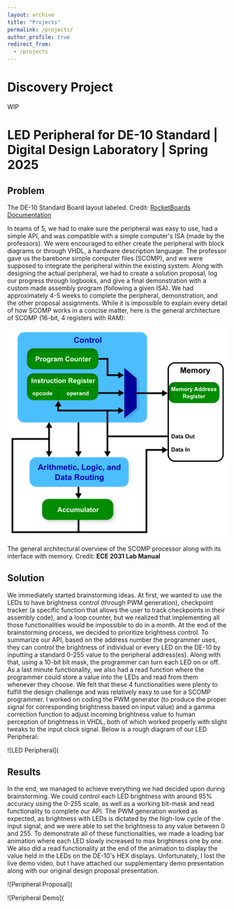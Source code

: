 ```yaml
---
layout: archive
title: "Projects"
permalink: /projects/
author_profile: true
redirect_from:
  - /projects
---
```

Discovery Project 
====
WIP

LED Peripheral for DE-10 Standard | Digital Design Laboratory | Spring 2025
====

Problem
----

The DE-10 Standard Board layout labeled. Credit: [RocketBoards Documentation](https://www.rocketboards.org/foswiki/Documentation/DE10Standard)

In teams of 5, we had to make sure the peripheral was easy to use, had a simple API, and was compatible with a simple computer's ISA (made by the professors). We were encouraged to either create the peripheral with block diagrams or through VHDL, a hardware description language. The professor gave us the barebone simple computer files (SCOMP), and we were supposed to integrate the peripheral within the existing system. Along with designing the actual peripheral, we had to create a solution proposal, log our progress through logbooks, and give a final demonstration with a custom made assembly program (following a given ISA). We had approximately 4-5 weeks to complete the peripheral, demonstration, and the other proposal assignments. While it is impossible to explain every detail of how SCOMP works in a concise matter, here is the general architecture of SCOMP (16-bit, 4 registers with RAM): 

![SCOMP](/images/SCOMP.png)

The general architectural overview of the SCOMP processor along with its interface with memory. Credit: **ECE 2031 Lab Manual**

Solution
----

We immediately started brainstorming ideas. At first, we wanted to use the LEDs to have brightness control (through PWM generation), checkpoint tracker (a specific function that allows the user to track checkpoints in their assembly code), and a loop counter, but we realized that implementing all those functionalities would be impossible to do in a month. At the end of the brainstorming process, we decided to prioritize brightness control. To summarize our API, based on the address number the programmer uses, they can control the brightness of individual or every LED on the DE-10 by inputting a standard 0-255 value to the peripheral address(es). Along with that, using a 10-bit bit mask, the programmer can turn each LED on or off. As a last minute functionality, we also had a read function where the programmer could store a value into the LEDs and read from them whenever they choose. We felt that these 4 functionalities were plenty to fulfill the design challenge and was relatively easy to use for a SCOMP programmer. I worked on coding the PWM generator (to produce the proper signal for corresponding brightness based on input value) and a gamma correction function to adjust incoming brightness value to human perception of brightness in VHDL, both of which worked properly with slight tweaks to the input clock signal. Below is a rough diagram of our LED Peripheral:

![LED Peripheral](

Results
----
In the end, we managed to achieve everything we had decided upon during brainstorming. We could control each LED brightness with around 95% accuracy using the 0-255 scale, as well as a working bit-mask and read functionality to complete our API. The PWM generation worked as expected, as brightness with LEDs is dictated by the high-low cycle of the input signal, and we were able to set the brightness to any value between 0 and 255. To demonstrate all of these functionalities, we made a loading bar animation where each LED slowly increased to max brightness one by one. We also did a read functionality at the end of the animation to display the value held in the LEDs on the DE-10's HEX displays. Unfortunately, I lost the live demo video, but I have attached our supplementary demo presentation along with our original design proposal presentation.

![Peripheral Proposal](

![Peripheral Demo](

